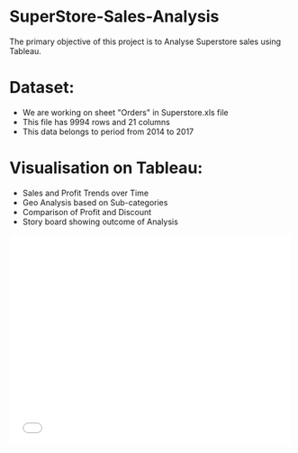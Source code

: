 # SuperStore-Sales-Analysis

The primary objective of this project is to Analyse Superstore sales using Tableau.

# Dataset:
* We are working on sheet "Orders" in Superstore.xls file
* This file has 9994 rows and 21 columns
* This data belongs to period from 2014 to 2017

# Visualisation on Tableau:
* Sales and Profit Trends over Time
* Geo Analysis based on Sub-categories
* Comparison of Profit and Discount
* Story board showing outcome of Analysis

<embed src="filename. pdf" width="500" height="375">
